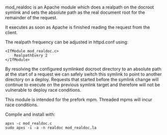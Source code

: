 mod_realdoc is an Apache module which does a realpath on
the docroot symlink and sets the absolute path as the
real document root for the remainder of the request.

It executes as soon as Apache is finished reading the request
from the client.

The realpath frequency can be adjusted in httpd.conf using:

    <IfModule mod_realdoc.c>
        RealpathEvery 2
    </IfModule>

By resolving the configured symlinked docroot directory to 
an absolute path at the start of a request we can safely
switch this symlink to point to another directory on a
deploy. Requests that started before the symlink change will
continue to execute on the previous symlink target and 
therefore will not be vulnerable to deploy race conditions.

This module is intended for the prefork mpm. Threaded mpms
will incur race conditions.

Compile and install with:

    apxs -c mod_realdoc.c
    sudo apxs -i -a -n realdoc mod_realdoc.la

